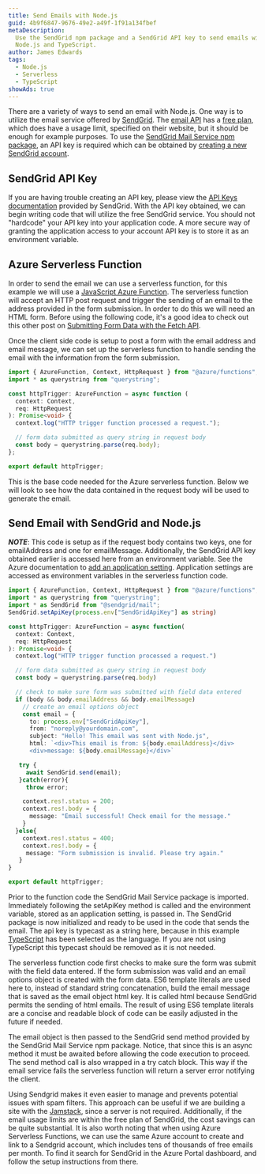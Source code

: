 ```yaml
---
title: Send Emails with Node.js
guid: 4b9f6847-9676-49e2-a49f-1f91a134fbef
metaDescription:
  Use the SendGrid npm package and a SendGrid API key to send emails with
  Node.js and TypeScript.
author: James Edwards
tags:
  - Node.js
  - Serverless
  - TypeScript
showAds: true
---
```


There are a variety of ways to send an email with Node.js. One way is to utilize
the email service offered by [SendGrid](https://sendgrid.com/). The
[email API](https://sendgrid.com/solutions/email-api/) has a
[free plan](https://sendgrid.com/pricing/), which does have a usage limit,
specified on their website, but it should be enough for example purposes. To use
the
[SendGrid Mail Service npm package](https://www.npmjs.com/package/@sendgrid/mail),
an API key is required which can be obtained by
[creating a new SendGrid account](https://signup.sendgrid.com/).

## SendGrid API Key

If you are having trouble creating an API key, please view the
[API Keys documentation](https://sendgrid.com/docs/ui/account-and-settings/api-keys/)
provided by SendGrid. With the API key obtained, we can begin writing code that
will utilize the free SendGrid service. You should not "hardcode" your API key
into your application code. A more secure way of granting the application access
to your account API key is to store it as an environment variable.

## Azure Serverless Function

In order to send the email we can use a serverless function, for this example we
will use a
[JavaScript Azure Function](https://docs.microsoft.com/en-us/azure/azure-functions/functions-reference-node).
The serverless function will accept an HTTP post request and trigger the sending
of an email to the address provided in the form submission. In order to do this
we will need an HTML form. Before using the following code, it's a good idea to
check out this other post on
[Submitting Form Data with the Fetch API](/fetch-api-post-formdata-object/).

Once the client side code is setup to post a form with the email address and
email message, we can set up the serverless function to handle sending the email
with the information from the form submission.

```typescript
import { AzureFunction, Context, HttpRequest } from "@azure/functions";
import * as querystring from "querystring";

const httpTrigger: AzureFunction = async function (
  context: Context,
  req: HttpRequest
): Promise<void> {
  context.log("HTTP trigger function processed a request.");

  // form data submitted as query string in request body
  const body = querystring.parse(req.body);
};

export default httpTrigger;
```

This is the base code needed for the Azure serverless function. Below we will
look to see how the data contained in the request body will be used to generate
the email.

## Send Email with SendGrid and Node.js

**_NOTE_**: This code is setup as if the request body contains two keys, one for
emailAddress and one for emailMessage. Additionally, the SendGrid API key
obtained earlier is accessed here from an environment variable. See the Azure
documentation to
[add an application setting](https://docs.microsoft.com/en-us/azure/azure-functions/functions-how-to-use-azure-function-app-settings).
Application settings are accessed as environment variables in the serverless
function code.

```typescript
import { AzureFunction, Context, HttpRequest } from "@azure/functions";
import * as querystring from "querystring";
import * as SendGrid from "@sendgrid/mail";
SendGrid.setApiKey(process.env["SendGridApiKey"] as string)

const httpTrigger: AzureFunction = async function(
  context: Context,
  req: HttpRequest
): Promise<void> {
  context.log("HTTP trigger function processed a request.")

  // form data submitted as query string in request body
  const body = querystring.parse(req.body)

  // check to make sure form was submitted with field data entered
  if (body && body.emailAddress && body.emailMessage)
    // create an email options object
    const email = {
      to: process.env["SendGridApiKey"],
      from: "noreply@yourdomain.com",
      subject: "Hello! This email was sent with Node.js",
      html: `<div>This email is from: ${body.emailAddress}</div>
      <div>message: ${body.emailMessage}</div>`

   try {
     await SendGrid.send(email);
   }catch(error){
     throw error;

    context.res!.status = 200;
    context.res!.body = {
      message: "Email successful! Check email for the message."
    }
  }else{
    context.res!.status = 400;
    context.res!.body = {
     message: "Form submission is invalid. Please try again."
   }
}

export default httpTrigger;
```

Prior to the function code the SendGrid Mail Service package is imported.
Immediately following the setApiKey method is called and the environment
variable, stored as an application setting, is passed in. The SendGrid package
is now initialized and ready to be used in the code that sends the email. The
api key is typecast as a string here, because in this example
[TypeScript](https://docs.microsoft.com/en-us/azure/azure-functions/functions-reference-node#typescript)
has been selected as the language. If you are not using TypeScript this typecast
should be removed as it is not needed.

The serverless function code first checks to make sure the form was submit with
the field data entered. If the form submission was valid and an email options
object is created with the form data. ES6 template literals are used here to,
instead of standard string concatenation, build the email message that is saved
as the email object html key. It is called html because SendGrid permits the
sending of html emails. The result of using ES6 template literals are a concise
and readable block of code can be easily adjusted in the future if needed.

The email object is then passed to the SendGrid send method provided by the
SendGrid Mail Service npm package. Notice, that since this is an async method it
must be awaited before allowing the code execution to proceed. The send method
call is also wrapped in a try catch block. This way if the email service fails
the serverless function will return a server error notifying the client.

Using Sendgrid makes it even easier to manage and prevents potential issues with
spam filters. This approach can be useful if we are building a site with the
[Jamstack](https://jamstack.org/), since a server is not required. Additionally,
if the email usage limits are within the free plan of SendGrid, the cost savings
can be quite substantial. It is also worth noting that when using Azure
Serverless Functions, we can use the same Azure account to create and link to a
Sendgrid account, which includes tens of thousands of free emails per month. To
find it search for SendGrid in the Azure Portal dashboard, and follow the setup
instructions from there.
